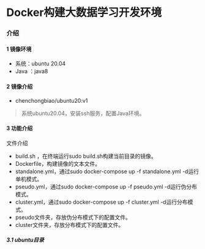 # Docker构建大数据学习开发环境

### 介绍

#### 1 镜像环境

- 系统：ubuntu 20.04
- Java ：java8

#### 2 镜像介绍

- chenchongbiao/ubuntu20:v1

> 系统ubuntu20.04，安装ssh服务，配置Java环境。

#### 3 功能介绍

文件介绍

- build.sh ，在终端运行sudo build.sh构建当前目录的镜像。
- Dockerfile，构建镜像的文本文件。
- standalone.yml，通过sudo docker-compose up -f standalone.yml -d运行单机模式。
- pseudo.yml，通过sudo docker-compose up -f pseudo.yml -d运行伪分布模式。
- cluster.yml，通过sudo docker-compose up -f cluster.yml -d运行分布模式。
- pseudo文件夹，存放伪分布模式下的配置文件。
- cluster文件夹，存放分布模式下的配置文件。

##### 3.1 ubuntu目录
